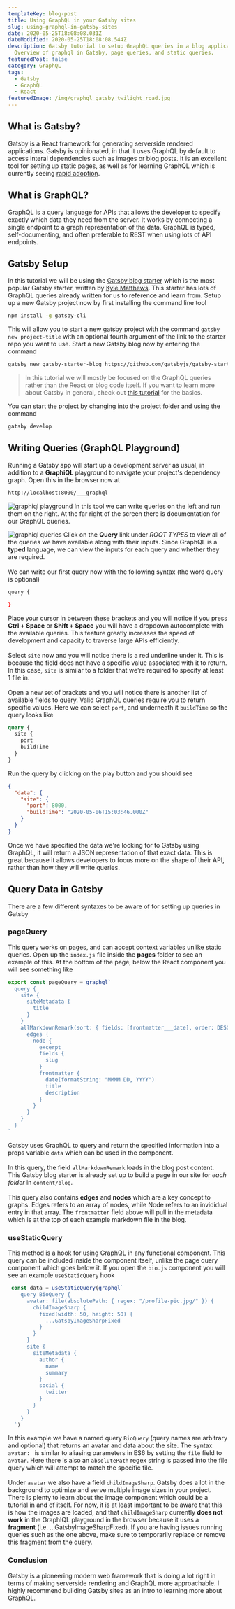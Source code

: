 ```yaml
---
templateKey: blog-post
title: Using GraphQL in your Gatsby sites
slug: using-graphql-in-gatsby-sites
date: 2020-05-25T18:08:08.031Z
dateModified: 2020-05-25T18:08:08.544Z
description: Gatsby tutorial to setup GraphQL queries in a blog application.
  Overview of graphql in Gatsby, page queries, and static queries.
featuredPost: false
category: GraphQL
tags:
  - Gatsby
  - GraphQL
  - React
featuredImage: /img/graphql_gatsby_twilight_road.jpg
---
```

## What is Gatsby?
Gatsby is a React framework for generating serverside rendered applications. Gatsby is opinionated, in that it uses GraphQL by default to access interal dependencies such as images or blog posts. It is an excellent tool for setting up static pages, as well as for learning GraphQL which is currently seeing [rapid adoption](https://2019.stateofjs.com/data-layer/graphql/).
&nbsp;
## What is GraphQL?
GraphQL is a query language for APIs that allows the developer to specify exactly which data they need from the server. It works by connecting a single endpoint to a graph representation of the data. GraphQL is typed, self-documenting, and often preferable to REST when using lots of API endpoints.

## Gatsby Setup
In this tutorial we will be using the [Gatsby blog starter](https://github.com/gatsbyjs/gatsby-starter-blog) which is the most popular Gatsby starter, written by [Kyle Matthews](https://twitter.com/kylemathews). This starter has lots of GraphQL queries already written for us to reference and learn from. Setup up a new Gatsby project now by first installing the command line tool
```bash
npm install -g gatsby-cli
```
This will allow you to start a new gatsby project with the command `gatsby new project-title` with an optional fourth argument of the link to the starter repo you want to use. Start a new Gatsby blog now by entering the command
```bash
gatsby new gatsby-starter-blog https://github.com/gatsbyjs/gatsby-starter-blog
```
> In this tutorial we will mostly be focused on the GraphQL queries rather than the React or blog code itself. If you want to learn more about Gatsby in general, check out [this tutorial](https://www.code-boost.com/gatsby-basics/) for the basics.

You can start the project by changing into the project folder and using the command
```bash
gatsby develop
```

## Writing Queries (GraphQL Playground)
Running a Gatsby app will start up a development server as usual, in addition to a **GraphiQL** playground to navigate your project's dependency graph. Open this in the browser now at
```bash
http://localhost:8000/___graphql
```
![graphiql playground](./graphiql.jpg)
In this tool we can write queries on the left and run them on the right. At the far right of the screen there is documentation for our GraphQL queries. 

![graphiql queries](./queries.jpg)
Click on the **Query** link under *ROOT TYPES* to view all of the queries we have available along with their inputs. Since GraphQL is a **typed** language, we can view the inputs for each query and whether they are required.  
&nbsp;  
We can write our first query now with the following syntax (the word query is optional)
```bash
query {

}
```
Place your cursor in between these brackets and you will notice if you press **Ctrl + Space** or **Shift + Space** you will have a dropdown autocomplete with the available queries. This feature greatly increases the speed of development and capacity to traverse large APIs efficiently.  
&nbsp;  
Select `site` now and you will notice there is a red underline under it. This is because the field does not have a specific value associated with it to return. In this case, `site` is similar to a folder that we're required to specify at least 1 file in.   
&nbsp;  
Open a new set of brackets and you will notice there is another list of available fields to query. Valid GraphQL queries require you to return specific values. Here we can select `port`, and underneath it `buildTime` so the query looks like
```graphql
query {
  site {
    port
    buildTime
  }
}
```
Run the query by clicking on the play button and you should see 
```json
{
  "data": {
    "site": {
      "port": 8000,
      "buildTime": "2020-05-06T15:03:46.000Z"
    }
  }
}
```
Once we have specified the data we're looking for to Gatsby using GraphQL, it will return a JSON representation of that exact data. This is great because it allows developers to focus more on the shape of their API, rather than how they will write queries.

## Query Data in Gatsby
There are a few different syntaxes to be aware of for setting up queries in Gatsby
### pageQuery
This query works on pages, and can accept context variables unlike static queries. Open up the `index.js` file inside the **pages** folder to see an example of this. At the bottom of the page, below the React component you will see something like

```jsx
export const pageQuery = graphql`
  query {
    site {
      siteMetadata {
        title
      }
    }
    allMarkdownRemark(sort: { fields: [frontmatter___date], order: DESC }) {
      edges {
        node {
          excerpt
          fields {
            slug
          }
          frontmatter {
            date(formatString: "MMMM DD, YYYY")
            title
            description
          }
        }
      }
    }
  }
`
```

Gatsby uses GraphQL to query and return the specified information into a props variable `data` which can be used in the component.  
&nbsp;  
In this query, the field `allMarkdownRemark` loads in the blog post content. This Gatsby blog starter is already set up to build a page in our site for *each folder* in `content/blog`.   
&nbsp;  
This query also contains **edges** and **nodes** which are a key concept to graphs. Edges refers to an array of nodes, while Node refers to an invididual entry in that array. The `frontmatter` field above will pull in the metadata which is at the top of each example markdown file in the blog.

### useStaticQuery
This method is a hook for using GraphQL in any functional component. This query can be included inside the component itself, unlike the page query component which goes below it. If you open the `bio.js` component you will see an example `useStaticQuery` hook

```jsx
 const data = useStaticQuery(graphql`
    query BioQuery {
      avatar: file(absolutePath: { regex: "/profile-pic.jpg/" }) {
        childImageSharp {
          fixed(width: 50, height: 50) {
            ...GatsbyImageSharpFixed
          }
        }
      }
      site {
        siteMetadata {
          author {
            name
            summary
          }
          social {
            twitter
          }
        }
      }
    }
  `)
```

In this example we have a named query `BioQuery` (query names are arbitrary and optional) that returns an avatar and data about the site. The syntax `avatar: ` is similar to aliasing parameters in ES6 by setting the `file` field to `avatar`. Here there is also an `absolutePath` regex string is passed into the file query which will attempt to match the specific file.  
&nbsp;  
Under `avatar` we also have a field `childImageSharp`. Gatsby does a lot in the background to optimize and serve multiple image sizes in your project. There is plenty to learn about the image component which could be a tutorial in and of itself. For now, it is at least important to be aware that this is how the images are loaded, and that `childImageSharp` currently **does not work** in the GraphIQL playground in the browser because it uses a **fragment** (i.e. ...GatsbyImageSharpFixed). If you are having issues running queries such as the one above, make sure to temporarily replace or remove this fragment from the query. 

### Conclusion

Gatsby is a pioneering modern web framework that is doing a lot right in terms of making serverside rendering and GraphQL more approachable. I highly recommend building Gatsby sites as an intro to learning more about GraphQL. 